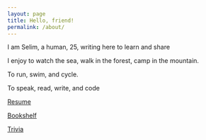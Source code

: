 ```yaml
---
layout: page
title: Hello, friend!
permalink: /about/
---
```


I am Selim, a human, 25, writing here to learn and share

I enjoy to watch the sea, walk in the forest, camp in the mountain. 

To run, swim, and cycle. 

To speak, read, write, and code

[Resume](/resume)

[​Bookshelf​](https://www.goodreads.com/review/list/24616331-selim?order=d&shelf=read&sort=avg_rating) 

[Trivia](/trivia)